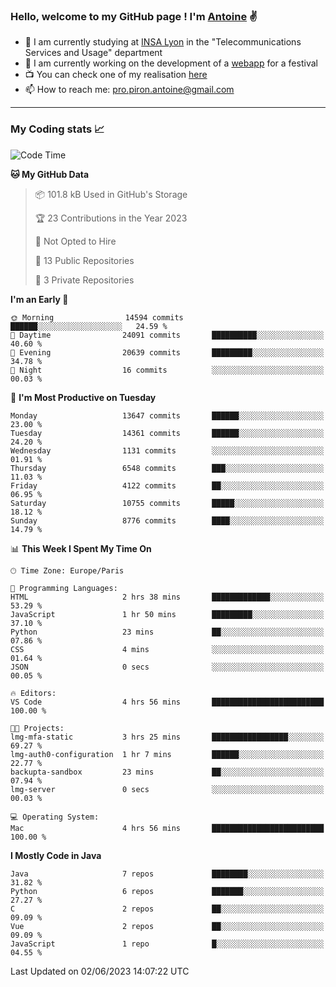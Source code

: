### Hello, welcome to my GitHub page ! I'm [Antoine](https://github.com/AntoinePiron) ✌️

- 🌱 I am currently studying at [INSA Lyon](https://www.insa-lyon.fr) in the "Telecommunications Services and Usage" department
- 🔭 I am currently working on the development of a [webapp](https://github.com/24HeuresINSA/Overbookd) for a festival
- 📺 You can check one of my realisation [here](https://astustc.fr)
- 📫 How to reach me: [pro.piron.antoine@gmail.com](mailto:pro.piron.antoine@gmail.com)

---

### My Coding stats 📈
<!--START_SECTION:waka-->
![Code Time](http://img.shields.io/badge/Code%20Time-139%20hrs-blue)

**🐱 My GitHub Data** 

> 📦 101.8 kB Used in GitHub's Storage 
 > 
> 🏆 23 Contributions in the Year 2023
 > 
> 🚫 Not Opted to Hire
 > 
> 📜 13 Public Repositories 
 > 
> 🔑 3 Private Repositories 
 > 
**I'm an Early 🐤** 

```text
🌞 Morning                14594 commits       ██████░░░░░░░░░░░░░░░░░░░   24.59 % 
🌆 Daytime                24091 commits       ██████████░░░░░░░░░░░░░░░   40.60 % 
🌃 Evening                20639 commits       █████████░░░░░░░░░░░░░░░░   34.78 % 
🌙 Night                  16 commits          ░░░░░░░░░░░░░░░░░░░░░░░░░   00.03 % 
```
📅 **I'm Most Productive on Tuesday** 

```text
Monday                   13647 commits       ██████░░░░░░░░░░░░░░░░░░░   23.00 % 
Tuesday                  14361 commits       ██████░░░░░░░░░░░░░░░░░░░   24.20 % 
Wednesday                1131 commits        ░░░░░░░░░░░░░░░░░░░░░░░░░   01.91 % 
Thursday                 6548 commits        ███░░░░░░░░░░░░░░░░░░░░░░   11.03 % 
Friday                   4122 commits        ██░░░░░░░░░░░░░░░░░░░░░░░   06.95 % 
Saturday                 10755 commits       █████░░░░░░░░░░░░░░░░░░░░   18.12 % 
Sunday                   8776 commits        ████░░░░░░░░░░░░░░░░░░░░░   14.79 % 
```


📊 **This Week I Spent My Time On** 

```text
🕑︎ Time Zone: Europe/Paris

💬 Programming Languages: 
HTML                     2 hrs 38 mins       █████████████░░░░░░░░░░░░   53.29 % 
JavaScript               1 hr 50 mins        █████████░░░░░░░░░░░░░░░░   37.10 % 
Python                   23 mins             ██░░░░░░░░░░░░░░░░░░░░░░░   07.86 % 
CSS                      4 mins              ░░░░░░░░░░░░░░░░░░░░░░░░░   01.64 % 
JSON                     0 secs              ░░░░░░░░░░░░░░░░░░░░░░░░░   00.05 % 

🔥 Editors: 
VS Code                  4 hrs 56 mins       █████████████████████████   100.00 % 

🐱‍💻 Projects: 
lmg-mfa-static           3 hrs 25 mins       █████████████████░░░░░░░░   69.27 % 
lmg-auth0-configuration  1 hr 7 mins         ██████░░░░░░░░░░░░░░░░░░░   22.77 % 
backupta-sandbox         23 mins             ██░░░░░░░░░░░░░░░░░░░░░░░   07.94 % 
lmg-server               0 secs              ░░░░░░░░░░░░░░░░░░░░░░░░░   00.03 % 

💻 Operating System: 
Mac                      4 hrs 56 mins       █████████████████████████   100.00 % 
```

**I Mostly Code in Java** 

```text
Java                     7 repos             ████████░░░░░░░░░░░░░░░░░   31.82 % 
Python                   6 repos             ███████░░░░░░░░░░░░░░░░░░   27.27 % 
C                        2 repos             ██░░░░░░░░░░░░░░░░░░░░░░░   09.09 % 
Vue                      2 repos             ██░░░░░░░░░░░░░░░░░░░░░░░   09.09 % 
JavaScript               1 repo              █░░░░░░░░░░░░░░░░░░░░░░░░   04.55 % 
```




 Last Updated on 02/06/2023 14:07:22 UTC
<!--END_SECTION:waka-->
